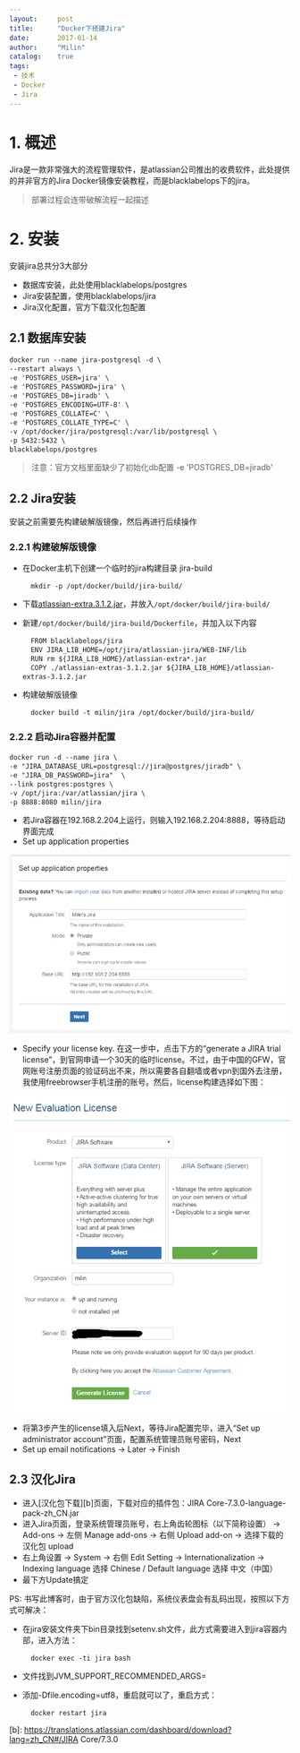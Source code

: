 ```yaml
---
layout:     post
title:      "Docker下搭建Jira"
date:       2017-01-14
author:     "Milin"
catalog:    true
tags:
 - 技术
 - Docker
 - Jira
---
```


# 1. 概述
Jira是一款非常强大的流程管理软件，是atlassian公司推出的收费软件，此处提供的并非官方的Jira Docker镜像安装教程，而是blacklabelops下的jira。

>部署过程会连带破解流程一起描述

# 2. 安装
安装jira总共分3大部分

* 数据库安装，此处使用blacklabelops/postgres
* Jira安装配置，使用blacklabelops/jira
* Jira汉化配置，官方下载汉化包配置

## 2.1 数据库安装
    docker run --name jira-postgresql -d \
    --restart always \
    -e 'POSTGRES_USER=jira' \
    -e 'POSTGRES_PASSWORD=jira' \
    -e 'POSTGRES_DB=jiradb' \
    -e 'POSTGRES_ENCODING=UTF-8' \
    -e 'POSTGRES_COLLATE=C' \
    -e 'POSTGRES_COLLATE_TYPE=C' \
    -v /opt/docker/jira/postgresql:/var/lib/postgresql \
    -p 5432:5432 \
    blacklabelops/postgres

>注意：官方文档里面缺少了初始化db配置 -e 'POSTGRES_DB=jiradb'

## 2.2 Jira安装
安装之前需要先构建破解版镜像，然后再进行后续操作

### 2.2.1 构建破解版镜像
* 在Docker主机下创建一个临时的jira构建目录 jira-build

        mkdir -p /opt/docker/build/jira-build/

* 下载[atlassian-extra.3.1.2.jar][a]，并放入`/opt/docker/build/jira-build/`
* 新建`/opt/docker/build/jira-build/Dockerfile`，并加入以下内容

        FROM blacklabelops/jira
        ENV JIRA_LIB_HOME=/opt/jira/atlassian-jira/WEB-INF/lib
        RUN rm ${JIRA_LIB_HOME}/atlassian-extra*.jar
        COPY ./atlassian-extras-3.1.2.jar ${JIRA_LIB_HOME}/atlassian-extras-3.1.2.jar

* 构建破解版镜像

        docker build -t milin/jira /opt/docker/build/jira-build/

[a]: http://pan.baidu.com/s/1ge8mqAJ

### 2.2.2 启动Jira容器并配置
    docker run -d --name jira \
    -e "JIRA_DATABASE_URL=postgresql://jira@postgres/jiradb" \
    -e "JIRA_DB_PASSWORD=jira"  \
    --link postgres:postgres \
    -v /opt/jira:/var/atlassian/jira \
    -p 8888:8080 milin/jira

* 若Jira容器在192.168.2.204上运行，则输入192.168.2.204:8888，等待启动界面完成
* Set up application properties

![Set up application properties](/img/jira/1.png)

* Specify your license key. 在这一步中，点击下方的“generate a JIRA trial license”，到官网申请一个30天的临时license。不过，由于中国的GFW，官网账号注册页面的验证码出不来，所以需要各自翻墙或者vpn到国外去注册，我使用freebrowser手机注册的账号。然后，license构建选择如下图：

![Specify your license key](/img/jira/2.png)

* 将第3步产生的license填入后Next，等待Jira配置完毕，进入“Set up administrator account”页面，配置系统管理员账号密码，Next
* Set up email notifications -> Later -> Finish

## 2.3 汉化Jira
* 进入[汉化包下载][b]页面，下载对应的插件包：JIRA Core-7.3.0-language-pack-zh_CN.jar
* 进入Jira页面，登录系统管理员账号，右上角齿轮图标（以下简称设置） -> Add-ons -> 左侧 Manage add-ons -> 右侧 Upload add-on -> 选择下载的汉化包 upload
* 右上角设置 -> System -> 右侧 Edit Setting -> Internationalization -> Indexing language 选择 Chinese / Default language 选择 中文（中国）
* 最下方Update搞定

PS: 书写此博客时，由于官方汉化包缺陷，系统仪表盘会有乱码出现，按照以下方式可解决：

* 在jira安装文件夹下bin目录找到setenv.sh文件，此方式需要进入到jira容器内部，进入方法：

        docker exec -ti jira bash

* 文件找到JVM_SUPPORT_RECOMMENDED_ARGS=
* 添加-Dfile.encoding=utf8，重启就可以了，重启方式：

        docker restart jira

[b]: https://translations.atlassian.com/dashboard/download?lang=zh_CN#/JIRA Core/7.3.0